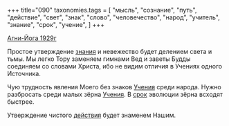 +++
title="090"
taxonomies.tags = [
 "мысль",
 "сознание",
 "путь",
 "действие",
 "свет",
 "знак",
 "слово",
 "человечество",
 "народ",
 "учитель",
 "знание",
 "срок",
 "учение",
]
+++

[Агни-Йога 1929г](/agni/1929)

Простое утверждение [знания](/tags/знание) и невежество будет делением света и тьмы. Мы легко Тору заменяем гимнами Вед и заветы Будды соединяем со словами Христа, ибо не видим отличия в Учениях одного Источника.   

Чую трудность явления Моего без знаков [Учения](/tags/учение) среди народа. Нужно разбросать среди малых зёрна [Учения](/tags/учение). В [срок](/tags/срок) эволюции зёрна всходят быстрее.   

Утверждение чистого [действия](/tags/действие) будет знаменем Нашим.